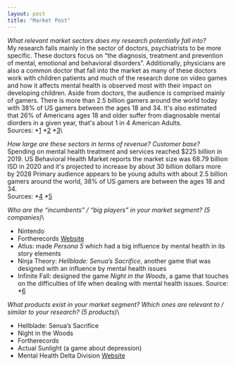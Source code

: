 ```yaml
---
layout: post
title: "Market Post"
---
```


*What relevant market sectors does my research potentially fall into?*\
My research falls mainly in the sector of doctors, psychiatrists to be more specific. These doctors focus on “the diagnosis, treatment and prevention of mental, emotional and behavioral disorders”. Additionally, physicians are also a common doctor that fall into the market as many of these doctors work with children patients and much of the research done on video games and how it affects mental health is observed most with their impact on developing children. 
Aside from doctors, the audience is comprised mainly of gamers. There is more than 2.5 billion gamers around the world today with 38% of US gamers between the ages 18 and 34. It's also estimated that 26% of Americans ages 18 and older suffer from diagnosable mental diorders in a given year, that's about 1 in 4 American Adults.\
Sources:
*[1]({https://www.psychiatry.org/patients-families/what-is-psychiatry-menu})
*[2]({https://techjury.net/blog/video-game-demographics/})
*[3]({https://www.hopkinsmedicine.org/health/wellness-and-prevention/mental-health-disorder-statistics})\

*How large are these sectors in terms of revenue? Customer base?*\
Spending on mental health treatment and services reached $225 billion in 2019.
US Behavioral Health Market reports the market size was 68.79 billion ISD in 2020 and it's projected to increase by about 30 billion dollars more by 2028
Primary audience appears to be young adults with about 2.5 billion gamers around the world, 38% of US gamers are between the ages 18 and 34.\
Sources:
*[4]({https://www.cnbc.com/2021/05/10/cost-and-accessibility-of-mental-health-care-in-america.html})
*[5]({https://www.globenewswire.com/en/news-release/2021/06/14/2246343/0/en/US-Behavioral-Health-Market-to-Hit-USD-77-62-billion-with-3-6-CAGR-till-2028-Emergence-of-Virtual-Reality-based-Treatment-Options-to-Accelerate-Growth-says-Fortune-Business-Insight.html})

*Who are the “incumbents” / “big players” in your market segment? (5 companies)*\
* Nintendo
* Fortherecords [Website]({http://fortherecords.org/})
* Atlus: made *Persona 5* which had a big influence by mental health in its story elements
* Ninja Theory: *Hellblade: Senua’s Sacrifice*, another game that was designed with an influence by mental health issues
* Infinite Fall: designed the game *Night in the Woods*, a game that touches on the difficulties of life when dealing with mental health issues.
Source:
*[6]({https://www.gameinformer.com/b/features/archive/2017/10/17/five-games-that-skillfully-introduce-mental-health-issues.aspx})

*What products exist in your market segment? Which ones are relevant to / similar to your research? (5 products)*\
* Hellblade: Senua’s Sacrifice
* Night in the Woods
* Fortherecords
* Actual Sunlight (a game about depression)
* Mental Health Delta Division [Website]({https://mentalhealthdeltadivision.com/interactive-games/})
